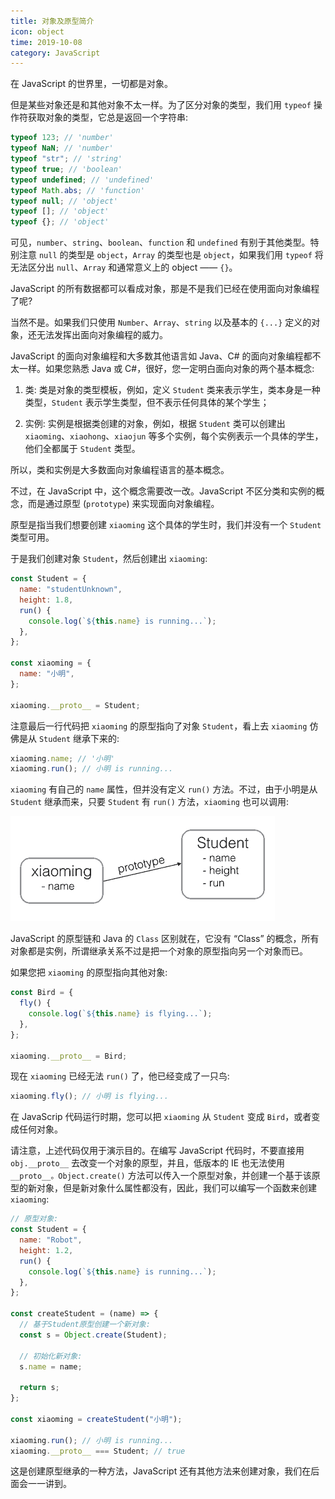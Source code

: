 ```yaml
---
title: 对象及原型简介
icon: object
time: 2019-10-08
category: JavaScript
---
```


在 JavaScript 的世界里，一切都是对象。

<!-- more -->

但是某些对象还是和其他对象不太一样。为了区分对象的类型，我们用 `typeof` 操作符获取对象的类型，它总是返回一个字符串:

```js
typeof 123; // 'number'
typeof NaN; // 'number'
typeof "str"; // 'string'
typeof true; // 'boolean'
typeof undefined; // 'undefined'
typeof Math.abs; // 'function'
typeof null; // 'object'
typeof []; // 'object'
typeof {}; // 'object'
```

可见，`number`、`string`、`boolean`、`function` 和 `undefined` 有别于其他类型。特别注意 `null` 的类型是 `object`，`Array` 的类型也是 `object`，如果我们用 `typeof` 将无法区分出 `null`、`Array` 和通常意义上的 object —— `{}`。

JavaScript 的所有数据都可以看成对象，那是不是我们已经在使用面向对象编程了呢?

当然不是。如果我们只使用 `Number`、`Array`、`string` 以及基本的 `{...}` 定义的对象，还无法发挥出面向对象编程的威力。

JavaScript 的面向对象编程和大多数其他语言如 Java、C# 的面向对象编程都不太一样。如果您熟悉 Java 或 C#，很好，您一定明白面向对象的两个基本概念:

1. 类: 类是对象的类型模板，例如，定义 `Student` 类来表示学生，类本身是一种类型，`Student` 表示学生类型，但不表示任何具体的某个学生；

1. 实例: 实例是根据类创建的对象，例如，根据 `Student` 类可以创建出 `xiaoming`、`xiaohong`、`xiaojun` 等多个实例，每个实例表示一个具体的学生，他们全都属于 `Student` 类型。

所以，类和实例是大多数面向对象编程语言的基本概念。

不过，在 JavaScript 中，这个概念需要改一改。JavaScript 不区分类和实例的概念，而是通过原型 (`prototype`) 来实现面向对象编程。

原型是指当我们想要创建 `xiaoming` 这个具体的学生时，我们并没有一个 `Student` 类型可用。

于是我们创建对象 `Student`，然后创建出 `xiaoming`:

```js
const Student = {
  name: "studentUnknown",
  height: 1.8,
  run() {
    console.log(`${this.name} is running...`);
  },
};

const xiaoming = {
  name: "小明",
};

xiaoming.__proto__ = Student;
```

注意最后一行代码把 `xiaoming` 的原型指向了对象 `Student`，看上去 `xiaoming` 仿佛是从 `Student` 继承下来的:

```js
xiaoming.name; // '小明'
xiaoming.run(); // 小明 is running...
```

`xiaoming` 有自己的 `name` 属性，但并没有定义 `run()` 方法。不过，由于小明是从 `Student` 继承而来，只要 `Student` 有 `run()` 方法，`xiaoming` 也可以调用:

![xiaoming-prototype](../assets/xiaoming-prototype.png)

JavaScript 的原型链和 Java 的 `Class` 区别就在，它没有 “Class” 的概念，所有对象都是实例，所谓继承关系不过是把一个对象的原型指向另一个对象而已。

如果您把 `xiaoming` 的原型指向其他对象:

```js
const Bird = {
  fly() {
    console.log(`${this.name} is flying...`);
  },
};

xiaoming.__proto__ = Bird;
```

现在 `xiaoming` 已经无法 `run()` 了，他已经变成了一只鸟:

```js
xiaoming.fly(); // 小明 is flying...
```

在 JavaScrip 代码运行时期，您可以把 `xiaoming` 从 `Student` 变成 `Bird`，或者变成任何对象。

请注意，上述代码仅用于演示目的。在编写 JavaScript 代码时，不要直接用 `obj.__proto__` 去改变一个对象的原型，并且，低版本的 IE 也无法使用 `__proto__。Object.create()` 方法可以传入一个原型对象，并创建一个基于该原型的新对象，但是新对象什么属性都没有，因此，我们可以编写一个函数来创建 `xiaoming`:

```js
// 原型对象:
const Student = {
  name: "Robot",
  height: 1.2,
  run() {
    console.log(`${this.name} is running...`);
  },
};

const createStudent = (name) => {
  // 基于Student原型创建一个新对象:
  const s = Object.create(Student);

  // 初始化新对象:
  s.name = name;

  return s;
};

const xiaoming = createStudent("小明");

xiaoming.run(); // 小明 is running...
xiaoming.__proto__ === Student; // true
```

这是创建原型继承的一种方法，JavaScript 还有其他方法来创建对象，我们在后面会一一讲到。
